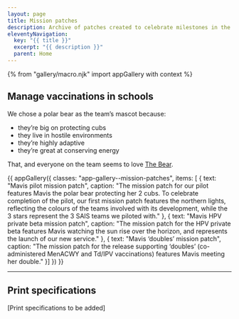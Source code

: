 ```yaml
---
layout: page
title: Mission patches
description: Archive of patches created to celebrate milestones in the development of our different services.
eleventyNavigation:
  key: "{{ title }}"
  excerpt: "{{ description }}"
  parent: Home
---
```



{% from "gallery/macro.njk" import appGallery with context %}

## Manage vaccinations in schools

We chose a polar bear as the team’s mascot because:

* they’re big on protecting cubs
* they live in hostile environments
* they’re highly adaptive
* they’re great at conserving energy

That, and everyone on the team seems to love [The Bear](https://www.imdb.com/title/tt14452776/).

{{ appGallery({
  classes: "app-gallery--mission-patches",
  items: [
  {
    text: "Mavis pilot mission patch",
    caption: "The mission patch for our pilot features Mavis the polar bear protecting her 2 cubs. To celebrate completion of the pilot, our first mission patch features the northern lights, reflecting the colours of the teams involved with its development, while the 3 stars represent the 3 SAIS teams we piloted with."
  },
  {
    text: "Mavis HPV private beta mission patch",
    caption: "The mission patch for the HPV private beta features Mavis watching the sun rise over the horizon, and represents the launch of our new service."
  },
  {
    text: "Mavis ‘doubles’ mission patch",
    caption: "The mission patch for the release supporting ‘doubles’ (co-administered MenACWY and Td/IPV vaccinations) features Mavis meeting her double."
  }]
}) }}

* * *

## Print specifications

[Print specifications to be added]